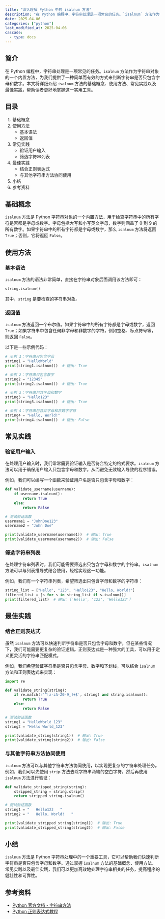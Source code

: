 ```yaml
---
title: "深入理解 Python 中的 isalnum 方法"
description: "在 Python 编程中，字符串处理是一项常见的任务。`isalnum` 方法作为字符串对象的一个内置方法，为我们提供了一种简单而有效的方式来判断字符串是否只包含字母和数字。本文将详细介绍 `isalnum` 方法的基础概念、使用方法、常见实践以及最佳实践，帮助读者更好地掌握这一实用工具。"
date: 2025-04-06
categories: ["python"]
last_modified_at: 2025-04-06
cascade:
  - type: docs
---
```



## 简介
在 Python 编程中，字符串处理是一项常见的任务。`isalnum` 方法作为字符串对象的一个内置方法，为我们提供了一种简单而有效的方式来判断字符串是否只包含字母和数字。本文将详细介绍 `isalnum` 方法的基础概念、使用方法、常见实践以及最佳实践，帮助读者更好地掌握这一实用工具。

<!-- more -->
## 目录
1. 基础概念
2. 使用方法
    - 基本语法
    - 返回值
3. 常见实践
    - 验证用户输入
    - 筛选字符串列表
4. 最佳实践
    - 结合正则表达式
    - 与其他字符串方法协同使用
5. 小结
6. 参考资料

## 基础概念
`isalnum` 方法是 Python 字符串对象的一个内置方法，用于检查字符串中的所有字符是否都是字母或数字。字母包括大写和小写英文字母，数字则涵盖了 0 到 9 的所有数字。如果字符串中的所有字符都是字母或数字，那么 `isalnum` 方法将返回 `True`；否则，它将返回 `False`。

## 使用方法
### 基本语法
`isalnum` 方法的语法非常简单，直接在字符串对象后面调用该方法即可：
```python
string.isalnum()
```
其中，`string` 是要检查的字符串对象。

### 返回值
`isalnum` 方法返回一个布尔值。如果字符串中的所有字符都是字母或数字，返回 `True`；如果字符串中包含任何非字母和非数字的字符，例如空格、标点符号等，则返回 `False`。

以下是一些示例代码：
```python
# 示例 1：字符串只包含字母
string1 = "HelloWorld"
print(string1.isalnum())  # 输出: True

# 示例 2：字符串只包含数字
string2 = "12345"
print(string2.isalnum())  # 输出: True

# 示例 3：字符串包含字母和数字
string3 = "Hello123"
print(string3.isalnum())  # 输出: True

# 示例 4：字符串包含非字母和非数字字符
string4 = "Hello, World!"
print(string4.isalnum())  # 输出: False
```

## 常见实践
### 验证用户输入
在处理用户输入时，我们常常需要验证输入是否符合特定的格式要求。`isalnum` 方法可以用于确保用户输入只包含字母和数字，从而避免无效输入导致的程序错误。

例如，我们可以编写一个函数来验证用户名是否只包含字母和数字：
```python
def validate_username(username):
    if username.isalnum():
        return True
    else:
        return False

# 测试验证函数
username1 = "JohnDoe123"
username2 = "John Doe"

print(validate_username(username1))  # 输出: True
print(validate_username(username2))  # 输出: False
```

### 筛选字符串列表
在处理字符串列表时，我们可能需要筛选出只包含字母和数字的字符串。`isalnum` 方法可以与列表推导式结合使用，轻松实现这一功能。

例如，我们有一个字符串列表，希望筛选出只包含字母和数字的字符串：
```python
string_list = ["Hello", "123", "Hello123", "Hello, World!"]
filtered_list = [s for s in string_list if s.isalnum()]
print(filtered_list)  # 输出: ['Hello', '123', 'Hello123']
```

## 最佳实践
### 结合正则表达式
虽然 `isalnum` 方法可以快速判断字符串是否只包含字母和数字，但在某些情况下，我们可能需要更复杂的验证逻辑。正则表达式是一种强大的工具，可以用于定义更灵活的字符串匹配模式。

例如，我们希望验证字符串是否只包含字母、数字和下划线，可以结合 `isalnum` 方法和正则表达式来实现：
```python
import re

def validate_string(string):
    if re.match(r'^[a-zA-Z0-9_]+$', string) and string.isalnum():
        return True
    else:
        return False

# 测试验证函数
string1 = "HelloWorld_123"
string2 = "Hello World_123"

print(validate_string(string1))  # 输出: True
print(validate_string(string2))  # 输出: False
```

### 与其他字符串方法协同使用
`isalnum` 方法可以与其他字符串方法协同使用，以实现更复杂的字符串处理任务。例如，我们可以先使用 `strip` 方法去除字符串两端的空白字符，然后再使用 `isalnum` 方法进行验证：
```python
def validate_stripped_string(string):
    stripped_string = string.strip()
    return stripped_string.isalnum()

# 测试验证函数
string1 = "   Hello123   "
string2 = "   Hello, World!   "

print(validate_stripped_string(string1))  # 输出: True
print(validate_stripped_string(string2))  # 输出: False
```

## 小结
`isalnum` 方法是 Python 字符串处理中的一个重要工具，它可以帮助我们快速判断字符串是否只包含字母和数字。通过掌握 `isalnum` 方法的基础概念、使用方法、常见实践以及最佳实践，我们可以更加高效地处理字符串相关的任务，提高程序的健壮性和可靠性。

## 参考资料
- [Python 官方文档 - 字符串方法](https://docs.python.org/3/library/stdtypes.html#string-methods)
- [Python 正则表达式教程](https://www.runoob.com/python3/python3-reg-expressions.html)